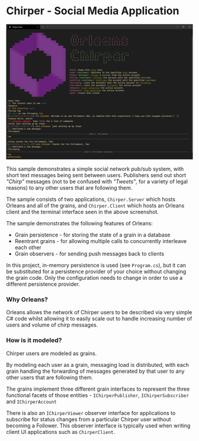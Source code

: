 # Chirper - Social Media Application

<p align="center">
    <img src="./screenshot.png" />
</p>

This sample demonstrates a simple social network pub/sub system, with short text messages being sent between users.
Publishers send out short *"Chirp"* messages (not to be confused with *"Tweets"*, for a variety of legal reasons) to any other users that are following them.

The sample consists of two applications, `Chirper.Server` which hosts Orleans and all of the grains, and `Chirper.Client` which hosts an Orleans client and the terminal interface seen in the above screenshot.

The sample demonstrates the following features of Orleans:

* Grain persistence - for storing the state of a grain in a database
* Reentrant grains - for allowing multiple calls to concurrently interleave each other
* Grain observers - for sending push messages back to clients

In this project, in-memory persistence is used (see `Program.cs`), but it can be substituted for a persistence provider of your choice without changing the grain code.
Only the configuration needs to change in order to use a different persistence provider.

### Why Orleans?

Orleans allows the network of Chirper users to be described via very simple C# code whilst allowing it to easily scale out to handle increasing number of users and volume of chirp messages.

### How is it modeled?

Chirper users are modeled as grains.

By modeling each user as a grain, messaging load is distributed, with each grain handling the forwarding of messages generated by that user to any other users that are following them.

The grains implement three different grain interfaces to represent the three functional facets of those entities - `IChirperPublisher`, `IChirperSubscriber` and `IChirperAccount`

There is also an `IChirperViewer` observer interface for applications to subscribe for status changes from a particular Chirper user without becoming a Follower. This observer interface is typically used when writing client UI applications such as `ChirperClient`.